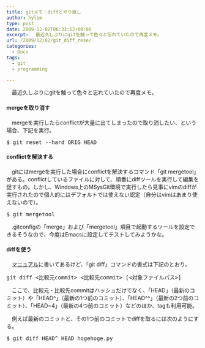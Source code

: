 ```yaml
---
title: gitメモ：diffとやり直し
author: hylom
type: post
date: 2009-12-02T06:33:52+00:00
excerpt: 　最近久しぶりにgitを触って色々と忘れていたので再度メモ。
url: /2009/12/02/git_diff_rese/
categories:
  - Docs
tags:
  - git
  - programming

---
```

　最近久しぶりにgitを触って色々と忘れていたので再度メモ。

#### mergeを取り消す

　mergeを実行したらconflictが大量に出てしまったので取り消したい、という場合、下記を実行。

<pre class="command">$ git reset --hard ORIG_HEAD
</pre>

#### conflictを解決する

　gitにはmergeを実行した場合にconflictを解決するコマンド「git mergetool」がある。conflictしているファイルに対して、順番にdiffツールを実行して編集を促すもの。しかし、Windows上のMSysGit環境で実行したら見事にvimのdiffが実行されたので個人的にはデフォルトでは使えない認定（自分はvimはあまり使えないので）。

<pre class="command">$ git mergetool
</pre>

　.gitconfigの「merge」および「mergetool」項目で起動するツールを設定できるそうなので、今度はEmacsに設定してテストしてみようかな。

#### diffを使う

　[マニュアル][1]に書いてあるけど、「git diff」コマンドの書式は下記のとおり。

<pre>git diff &lt;比較元commit> &lt;比較先commit> [&lt;対象ファイルパス>]
</pre>

　ここで、比較元・比較先commitはハッシュだけでなく、「HEAD」（最新のコミット）や「HEAD^」（最新の1つ前のコミット）、「HEAD^^」（最新の2つ前のコミット）、「HEAD~4」（最新の4つ前のコミット）などのほか、tagも利用可能。

　例えば最新のコミットと、その1つ前のコミットでdiffを取るには次のようにする。

<pre class="command">$ git diff HEAD^ HEAD hogehoge.py
</pre>

 [1]: http://www.kernel.org/pub/software/scm/git/docs/git-diff.html